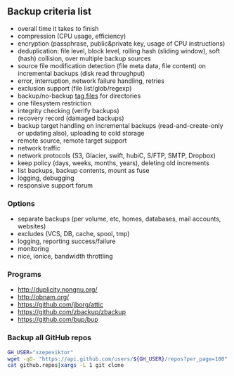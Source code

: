## Backup criteria list

- overall time it takes to finish
- compression (CPU usage, efficiency)
- encryption (passphrase, public&private key, usage of CPU instructions)
- deduplication: file level, block level, rolling hash (sliding window), soft (hash) collision, over multiple backup sources
- source file modification detection (file meta data, file content) on incremental backups (disk read throughput)
- error, interruption, network failure handling, retries
- exclusion support (file list/glob/regexp)
- backup/no-backup [tag files](http://www.brynosaurus.com/cachedir/spec.html) for directories
- one filesystem restriction
- integrity checking (verify backups)
- recovery record (damaged backups)
- backup target handling on incremental backups (read-and-create-only or updating also), uploading to cold storage
- remote source, remote target support
- network traffic
- network protocols (S3, Glacier, swift, hubiC, S/FTP, SMTP, Dropbox)
- keep policy (days, weeks, months, years), deleting old increments
- list backups, backup contents, mount as fuse
- logging, debugging
- responsive support forum

### Options

- separate backups (per volume, etc, homes, databases, mail accounts, websites)
- excludes (VCS, DB, cache, spool, tmp)
- logging, reporting success/failure
- monitoring
- nice, ionice, bandwidth throttling

### Programs

- http://duplicity.nongnu.org/
- http://obnam.org/
- https://github.com/jborg/attic
- https://github.com/zbackup/zbackup
- https://github.com/bup/bup

### Backup all GitHub repos

```bash
GH_USER="szepeviktor"
wget -qO- "https://api.github.com/users/${GH_USER}/repos?per_page=100"|grep '"clone_url"'|cut -d'"' -f4 > github.repos
cat github.repos|xargs -L 1 git clone
```
